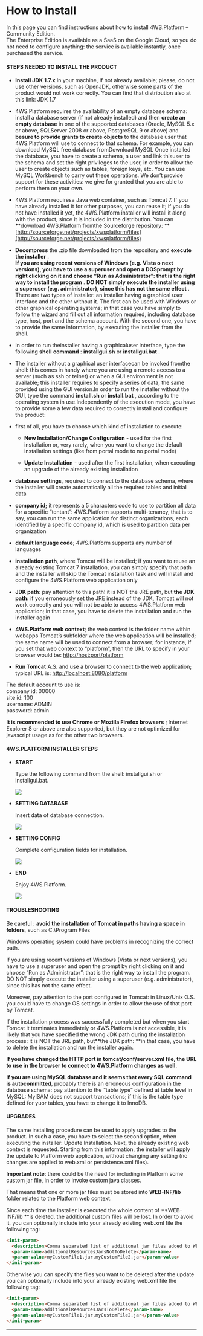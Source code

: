# How to Install

In this page you can find instructions about how to install 4WS.Platform – Community Edition.  
The Enterprise Edition is available as a SaaS on the Google Cloud, so you do not need to configure anything: the service is available instantly, once purchased the service.

#### STEPS NEEDED TO INSTALL THE PRODUCT

* **Install JDK 1.7.x**  in your machine, if not already available; please, do not use other versions, such as OpenJDK, otherwise some parts of the product would not work correctly. You can find that distribution also at this link:
  JDK 1.7
* 4WS.Platform requires the availability of an empty database schema: install a database server \(if not already installed\) and then **create an empty database** in one of the supported databases \(Oracle, MySQL 5.x or above, SQLServer 2008 or above, PostgreSQL 9 or above\) and  **besure to provide grants to create objects**  to the database user that 4WS.Platform will use to connect to that schema.
  For example, you can download MySQL free database fromDownload MySQL
  Once installed the database, you have to create a schema, a user and link thisuser to the schema and set the right privileges to the user, in order to allow the user to create objects such as tables, foreign keys, etc.
  You can use MySQL Workbench to carry out these operations.
  We don’t provide support for these activities: we give for granted that you are able to perform them on your own.
* 4WS.Platform requiresa Java web container, such as Tomcat 7. If you have already installed it for other purposes, you can reuse it; if you do not have installed it yet, the 4WS.Platform installer will install it along with the product, since it is included in the distribution. You can  **download 4WS.Platform fromthe Sourceforge repository: ** [http://sourceforge.net/projects/xwsplatform/files](http://sourceforge.net/projects/xwsplatform/files)
* **Decompress**  the .zip file downloaded from the repository and **execute the installer** .  
  **If you are using recent versions of Windows \(e.g. Vista o next versions\), you have to use a superuser and open a DOSprompt by right clicking on it and choose “Run as Administrator”: that is the right way to install the program** .  **DO NOT simply execute the installer using a superuser \(e.g. administrator\), since this has not the same effect** .  
  There are two types of installer: an installer having a graphical user interface and the other without it. The first can be used with Windows or other graphical operating systems; in that case you have simply to follow the wizard and fill out all information required, including database type, host, port and the schema account. With the second one, you have to provide the same information, by executing the installer from the shell.

* In order to run theinstaller having a graphicaluser interface, type the following  **shell**  **command** :  **installgui.sh**  or  **installgui.bat** .

* The installer without a graphical user interfacecan be invoked fromthe shell: this comes in handy where you are using a remote access to a server \(such as ssh or telnet\) or when a GUI environment is not available; this installer requires to specify a series of data, the same provided using the GUI version.In order to run the installer without the GUI, type the command  **install.sh**  or  **install.bat** , according to the operating system in use.Independently of the execution mode, you have to provide some a few data required to correctly install and configure the product:

* first of all, you have to choose which kind of installation to execute:

  * **New Installation/Change Configuration** - used for the first installation or, very rarely, when you want to change the default installation settings \(like from portal mode to no portal mode\)

  * **Update Installation** - used after the first installation, when executing an upgrade of the already existing installation

* **database settings**, required to connect to the database schema, where the installer will create automatically all the required tables and initial data

* **company id;** it represents a 5 characters code to use to partition all data for a specific “tentant”: 4WS.Platform supports multi-tenancy, that is to say, you can run the same application for distinct organizations, each identified by a specific company id, which is used to partition data per organization

* **default language code**; 4WS.Platform supports any number of languages

* **installation path**, where Tomcat will be installed; if you want to reuse an already existing Tomcat 7 installation, you can simply specify that path and the installer will skip the Tomcat installation task and will install and configure the 4WS.Platform web application only

* **JDK path**: pay attention to this path! it is NOT the JRE path, but  **the JDK path:** if you erroneously set the JRE instead of the JDK, Tomcat will not work correctly and you will not be able to access 4WS.Platform web application; in that case, you have to delete the installation and run the installer again

* **4WS.Platform web context**; the web context is the folder name within webapps Tomcat’s subfolder where the web application will be installed; the same name will be used to connect from a browser; for instance, if you set that web context to “platform”, then the URL to specify in your browser would be: [http://host:port/platform](http://host:port/platform)

* **Run Tomcat**  A.S. and use a browser to connect to the web application; typical URL is: [http://localhost:8080/platform](http://localhost:8080/platform)

The default account to use is:  
company id: 00000  
site id: 100  
username: ADMIN  
password: admin

**It is recommended to use Chrome or Mozilla Firefox browsers** ; Internet Explorer 8 or above are also supported, but they are not optimized for javascript usage as for the other two browsers.

#### 4WS.PLATFORM INSTALLER STEPS

* **START**

  Type the following command from the shell: installgui.sh or installgui.bat.

  ![](http://4wsplatform.org/wp-content/uploads/2013/10/Install0-300x206.png)

* **SETTING DATABASE**

  Insert data of database connection.

  [![](http://4wsplatform.org/wp-content/uploads/2013/10/Install1-300x206.png)](http://4wsplatform.org/wp-content/uploads/2013/10/Install1.png)

* **SETTING CONFIG**

  Complete configuration fields for installation.

  [![](http://4wsplatform.org/wp-content/uploads/2013/10/Install2-300x206.png)](http://4wsplatform.org/wp-content/uploads/2013/10/Install2.png)

* **END**

  Enjoy 4WS.Platform.

  [![](http://4wsplatform.org/wp-content/uploads/2013/10/Install3-300x206.png)](http://4wsplatform.org/wp-content/uploads/2013/10/Install3.png)

#### TROUBLESHOOTING

Be careful : **avoid the installation of Tomcat in paths having a space in folders**, such as C:\Program Files

Windows operating system could have problems in recognizing the correct path.

If you are using recent versions of Windows \(Vista or next versions\), you have to use a superuser and open the prompt by right clicking on it and choose “Run as Administrator”: that is the right way to install the program. DO NOT simply execute the installer using a superuser \(e.g. administrator\), since this has not the same effect.

Moreover, pay attention to the port configured in Tomcat: in Linux/Unix O.S. you could have to change OS settings in order to allow the use of that port by Tomcat.

If the installation process was successfully completed but when you start Tomcat it terminates immediately or 4WS.Platform is not accessible, it is likely that you have specified the wrong JDK path during the installation process: it is NOT the JRE path, but**the JDK path: **in that case, you have to delete the installation and run the installer again.

**If you have changed the HTTP port in tomcat/conf/server.xml file, the URL to use in the browser to connect to 4WS.Platform changes as well.**

**If** **you are using MySQL database and it seems that every SQL command is autocommitted**, probably there is an erroneous configuration in the database schema: pay attention to the “table type” defined at table level in MySQL: MyISAM does not support transactions; if this is the table type defined for yuor tables, you have to change it to InnoDB.

#### UPGRADES

The same installing procedure can be used to apply upgrades to the product. In such a case, you have to select the second option, when executing the installer: Update Installation. Next, the already existing web context is requested. Starting from this information, the installer will apply the update to Platform web application, without changing any setting \(no changes are applied to web.xml or persistence.xml files\).

**Important note**: there could be the need for including in Platform some custom jar file, in order to invoke custom java classes.

That means that one or more jar files must be stored into **WEB-INF/lib** folder related to the Platform web context.

Since each time the installer is executed the whole content of **WEB-INF/lib **is deleted, the additional custom files will be lost. In order to avoid it, you can optionally include into your already existing web.xml file the following tag:

```html
<init-param>
  <description>Comma separated list of additional jar files added to WEB-INF/lib to not delete when updating Platform. Can be empty</description>
  <param-name>additionalResourcesJarsNotToDelete</param-name>
  <param-value>myCustomFile1.jar,myCustomFile2.jar</param-value>
</init-param>
```

Otherwise you can specify the files you want to be deleted after the update you can optionally include into your already existing web.xml file the following tag:

```html
<init-param>
  <description>Comma separated list of additional jar files added to WEB-INF/lib to delete when updating Platform. Can be empty</description>
  <param-name>additionalResourcesJarsToDelete</param-name>
  <param-value>myCustomFile1.jar,myCustomFile2.jar</param-value>
</init-param>
```

---



